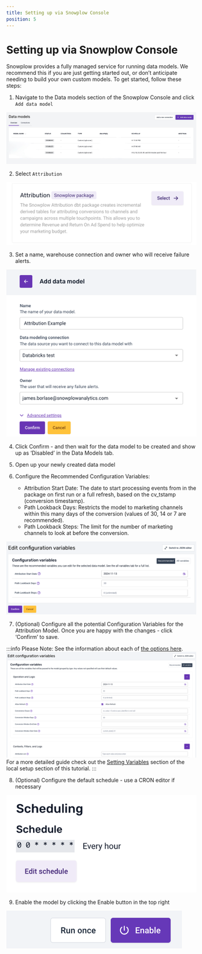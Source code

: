 ```yaml
---
title: Setting up via Snowplow Console
position: 5
---
```


# Setting up via Snowplow Console

Snowplow provides a fully managed service for running data models. We recommend this if you are just getting started out, or don’t anticipate needing to build your own custom models. To get started, follow these steps:

1. Navigate to the Data models section of the Snowplow Console and click `Add data model`

![](./screenshots/F8E9BF8C-47CF-48B7-9EDC-78D6EB1221D0_1_201_a.jpeg)

2. Select `Attribution`

![](./screenshots/Screenshot01.png)

3. Set a name, warehouse connection and owner who will receive failure alerts.

![](./screenshots/Screenshot30.png)

4. Click Confirm - and then wait for the data model to be created and show up as ‘Disabled’ in the Data Models tab.

5. Open up your newly created data model

6. Configure the Recommended Configuration Variables:
    - Attribution Start Date: The date to start processing events from in the package on first run or a full refresh, based on the cv_tstamp (conversion timestamp).
    - Path Lookback Days: Restricts the model to marketing channels within this many days of the conversion (values of 30, 14 or 7 are recommended).
    - Path Lookback Steps: The limit for the number of marketing channels to look at before the conversion.
    
![](./screenshots/Screenshot51.png)

7. (Optional) Configure all the potential Configuration Variables for the Attribution Model. Once you are happy with the changes - click ‘Confirm’ to save.
    
:::info 
Please Note: See the information about each of [the options here](https://docs.snowplow.io/docs/modeling-your-data/modeling-your-data-with-dbt/dbt-configuration/attribution/).
![](./screenshots/Screenshot14.png) 
For a more detailed guide check out the [Setting Variables](/tutorials/attribution/setting-up-locally/#setting-variables) section of the local setup section of this tutorial.
:::


8. (Optional) Configure the default schedule - use a CRON editor if necessary

![](./screenshots/Screenshot_2024-07-04_at_17.44.04.png)

9. Enable the model by clicking the Enable button in the top right

![](./screenshots/Screenshot_2024-07-04_at_17.44.26.png)
